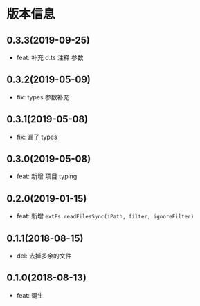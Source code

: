 # 版本信息
## 0.3.3(2019-09-25)
* feat: 补充 d.ts 注释 参数

## 0.3.2(2019-05-09)
* fix: types 参数补充

## 0.3.1(2019-05-08)
* fix: 漏了 types

## 0.3.0(2019-05-08)
* feat: 新增 项目 typing

## 0.2.0(2019-01-15)
* feat: 新增 `extFs.readFilesSync(iPath, filter, ignoreFilter)`

## 0.1.1(2018-08-15)
* del: 去掉多余的文件

## 0.1.0(2018-08-13)
* feat: 诞生
